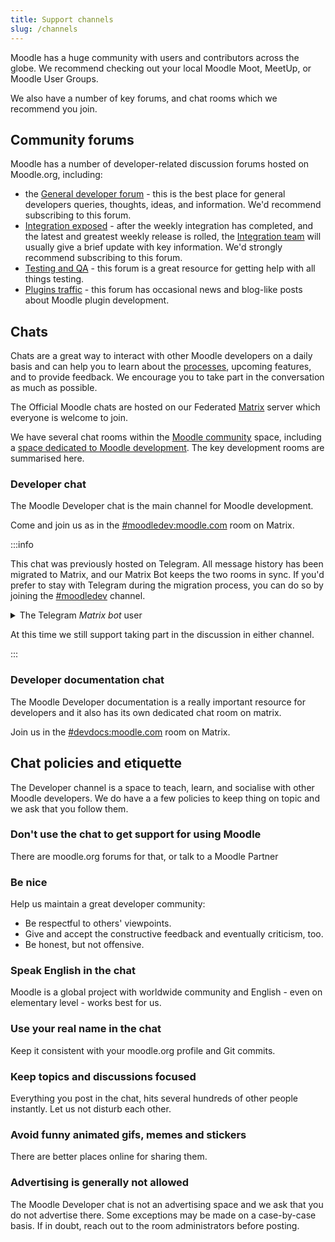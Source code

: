 ```yaml
---
title: Support channels
slug: /channels
---
```


Moodle has a huge community with users and contributors across the globe. We recommend checking out your local Moodle Moot, MeetUp, or Moodle User Groups.

We also have a number of key forums, and chat rooms which we recommend you join.

## Community forums

Moodle has a number of developer-related discussion forums hosted on Moodle.org, including:

- the [General developer forum](https://moodle.org/mod/forum/view.php?id=55) - this is the best place for general developers queries, thoughts, ideas, and information. We'd recommend subscribing to this forum.
- [Integration exposed](https://moodle.org/mod/forum/view.php?id=7966) - after the weekly integration has completed, and the latest and greatest weekly release is rolled, the [Integration team](/general/development/process/integration-review) will usually give a brief update with key information. We'd strongly recommend subscribing to this forum.
- [Testing and QA](https://moodle.org/mod/forum/view.php?id=56) - this forum is a great resource for getting help with all things testing.
- [Plugins traffic](https://moodle.org/mod/forum/view.php?id=8149) - this forum has occasional news and blog-like posts about Moodle plugin development.

## Chats

Chats are a great way to interact with other Moodle developers on a daily basis and can help you to learn about the [processes](/general/development/process), upcoming features, and to provide feedback. We encourage you to take part in the conversation as much as possible.

The Official Moodle chats are hosted on our Federated [Matrix](https://matrix.org) server which everyone is welcome to join.

We have several chat rooms within the [Moodle community](https://matrix.to/#/#moodle-community:moodle.com) space, including a [space dedicated to Moodle development](https://matrix.to/#/#development:moodle.com). The key development rooms are summarised here.

### Developer chat

The Moodle Developer chat is the main channel for Moodle development.

Come and join us as in the [#moodledev:moodle.com](https://matrix.to/#/#moodledev:moodle.com) room on Matrix.

:::info

This chat was previously hosted on Telegram. All message history has been migrated to Matrix, and our Matrix Bot keeps the two rooms in sync. If you'd prefer to stay with Telegram during the migration process, you can do so by joining the [#moodledev](https://telegram.me/moodledev) channel.

<details>
  <summary>The Telegram <em>Matrix bot</em> user</summary>
  <div>

If you are using Telegram to access the Developer chat, you will notice the _Matrix bot_ posts on behalf of many users.

Telegram prevents the bot from posting as another user, so all messages will come from _Matrix bot_ with the name of the actual sender as part of the message.

  </div>
</details>

At this time we still support taking part in the discussion in either channel.

:::

### Developer documentation chat

The Moodle Developer documentation is a really important resource for developers and it also has its own dedicated chat room on matrix.

Join us in the [#devdocs:moodle.com](https://matrix.to/#/#devdocs:moodle.com) room on Matrix.

## Chat policies and etiquette

The Developer channel is a space to teach, learn, and socialise with other Moodle developers. We do have a a few policies to keep thing on topic and we ask that you follow them.

### Don't use the chat to get support for using Moodle

There are moodle.org forums for that, or talk to a Moodle Partner

### Be nice

Help us maintain a great developer community:

- Be respectful to others' viewpoints.
- Give and accept the constructive feedback and eventually criticism, too.
- Be honest, but not offensive.

### Speak English in the chat

Moodle is a global project with worldwide community and English - even on elementary level - works best for us.

### Use your real name in the chat

Keep it consistent with your moodle.org profile and Git commits.

### Keep topics and discussions focused

Everything you post in the chat, hits several hundreds of other people instantly. Let us not disturb each other.

### Avoid funny animated gifs, memes and stickers

There are better places online for sharing them.

### Advertising is generally not allowed

The Moodle Developer chat is not an advertising space and we ask that you do not advertise there. Some exceptions may be made on a case-by-case basis. If in doubt, reach out to the room administrators before posting.
